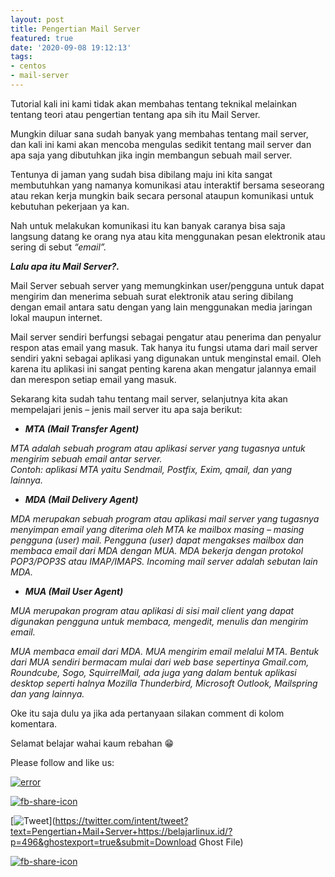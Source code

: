```yaml
---
layout: post
title: Pengertian Mail Server
featured: true
date: '2020-09-08 19:12:13'
tags:
- centos
- mail-server
---
```


Tutorial kali ini kami tidak akan membahas tentang teknikal melainkan tentang teori atau pengertian tentang apa sih itu Mail Server.

Mungkin diluar sana sudah banyak yang membahas tentang mail server, dan kali ini kami akan mencoba mengulas sedikit tentang mail server dan apa saja yang dibutuhkan jika ingin membangun sebuah mail server.

Tentunya di jaman yang sudah bisa dibilang maju ini kita sangat membutuhkan yang namanya komunikasi atau interaktif bersama seseorang atau rekan kerja mungkin baik secara personal ataupun komunikasi untuk kebutuhan pekerjaan ya kan.

Nah untuk melakukan komunikasi itu kan banyak caranya bisa saja langsung datang ke orang nya atau kita menggunakan pesan elektronik atau sering di sebut _“email”._

**_Lalu apa itu Mail Server?._**

Mail Server sebuah server yang memungkinkan user/pengguna untuk dapat mengirim dan menerima sebuah surat elektronik atau sering dibilang dengan email antara satu dengan yang lain menggunakan media jaringan lokal maupun internet.

Mail server sendiri berfungsi sebagai pengatur atau penerima dan penyalur respon atas email yang masuk. Tak hanya itu fungsi utama dari mail server sendiri yakni sebagai aplikasi yang digunakan untuk menginstal email. Oleh karena itu aplikasi ini sangat penting karena akan mengatur jalannya email dan merespon setiap email yang masuk.

Sekarang kita sudah tahu tentang mail server, selanjutnya kita akan mempelajari jenis – jenis mail server itu apa saja berikut:

- **_MTA (Mail Transfer Agent)_**  
  
_MTA adalah sebuah program atau aplikasi server yang tugasnya untuk mengirim sebuah email antar server._  
_Contoh: aplikasi MTA yaitu Sendmail, Postfix, Exim, qmail, dan yang lainnya._  
- _**MDA (Mail Delivery Agent)**_  
  
_MDA merupakan sebuah program atau aplikasi mail server yang tugasnya menyimpan email yang diterima oleh MTA ke mailbox masing – masing pengguna (user) mail._ _Pengguna (user) dapat mengakses mailbox dan membaca email dari MDA dengan MUA. MDA bekerja dengan protokol POP3/POP3S atau IMAP/IMAPS. Incoming mail server adalah sebutan lain MDA._  
- _**MUA (Mail User Agent)**_  
  
_MUA merupakan program atau aplikasi di sisi mail client yang dapat digunakan pengguna untuk membaca, mengedit, menulis dan mengirim email._  
  
_MUA membaca email dari MDA. MUA mengirim email melalui MTA. Bentuk dari MUA sendiri bermacam mulai dari web base sepertinya Gmail.com, Roundcube, Sogo, SquirrelMail, ada juga yang dalam bentuk aplikasi desktop seperti halnya Mozilla Thunderbird, Microsoft Outlook, Mailspring dan yang lainnya._

Oke itu saja dulu ya jika ada pertanyaan silakan comment di kolom komentara.   
  
Selamat belajar wahai kaum rebahan 😁

Please follow and like us:

[![error](/wp-content/plugins/ultimate-social-media-icons/images/follow_subscribe.png)](https://api.follow.it/widgets/icon/VHc3d1lpVGdwRnE5QnV0eERCNUx5RCtvTTVoUkNYS3NNRmd5eVhlQW9tNXRHS3VTbGh6Y0NybkRJRS8zSGpjRDVZb1ZGMlNTSEpJYUpuZzZqNzdnd3VSN3dwM2VlQTF6ejJEaGV5UGRUbnlEcHFNd3luYTV4ZTZtUGowVWI2Q2x8M2kzdnBEeUIrUk5xOFI5TXZ3cHF3bFNQRkRJSGhUNGdrRFd0TlNtdE1OWT0=/OA==/)

[![fb-share-icon](/wp-content/plugins/ultimate-social-media-icons/images/visit_icons/fbshare_bck.png "Facebook Share")](https://www.facebook.com/sharer/sharer.php?u=https%3A%2F%2Fbelajarlinux.id%2F%3Fp%3D496%26ghostexport%3Dtrue%26submit%3DDownload+Ghost+File)

[![Tweet](/wp-content/plugins/ultimate-social-media-icons/images/visit_icons/en_US_Tweet.svg "Tweet")](https://twitter.com/intent/tweet?text=Pengertian+Mail+Server+https://belajarlinux.id/?p=496&ghostexport=true&submit=Download Ghost File)

[![fb-share-icon](/wp-content/plugins/ultimate-social-media-icons/images/share_icons/Pinterest_Save/en_US_save.svg "Pin Share")](#)

<!--kg-card-end: html-->